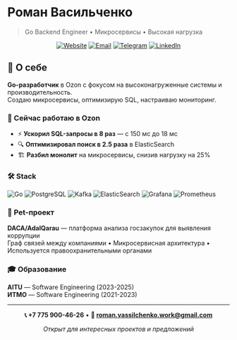 # Роман Васильченко

> Go Backend Engineer • Микросервисы • Высокая нагрузка

<div align="center">

[![Website](https://img.shields.io/badge/Website-romanv.dev-00ADD8?style=for-the-badge&logo=go)](https://romanv.dev)
[![Email](https://img.shields.io/badge/Email-Contact-EA4335?style=for-the-badge&logo=gmail)](mailto:roman.vassilchenko.work@gmail.com)
[![Telegram](https://img.shields.io/badge/Telegram-@Roman__Vassilchenko-26A5E4?style=for-the-badge&logo=telegram)](https://t.me/Roman_Vassilchenko)
[![LinkedIn](https://img.shields.io/badge/LinkedIn-rovassilchenko-0A66C2?style=for-the-badge&logo=linkedin)](https://www.linkedin.com/in/rovassilchenko/)

</div>

## 🎯 О себе

**Go-разработчик** в Ozon с фокусом на высоконагруженные системы и производительность.  
Создаю микросервисы, оптимизирую SQL, настраиваю мониторинг.

### 💼 Сейчас работаю в Ozon

- ⚡ **Ускорил SQL-запросы в 8 раз** — с 150 мс до 18 мс
- 🔍 **Оптимизировал поиск в 2.5 раза** в ElasticSearch
- 🏗️ **Разбил монолит** на микросервисы, снизив нагрузку на 25%

### 🛠️ Stack

![Go](https://img.shields.io/badge/Go-00ADD8?style=for-the-badge&logo=go&logoColor=white)
![PostgreSQL](https://img.shields.io/badge/PostgreSQL-336791?style=for-the-badge&logo=postgresql&logoColor=white)
![Kafka](https://img.shields.io/badge/Kafka-231F20?style=for-the-badge&logo=apache-kafka&logoColor=white)
![ElasticSearch](https://img.shields.io/badge/Elastic-005571?style=for-the-badge&logo=elasticsearch&logoColor=white)
![Grafana](https://img.shields.io/badge/Grafana-F46800?style=for-the-badge&logo=grafana&logoColor=white)
![Prometheus](https://img.shields.io/badge/Prometheus-E6522C?style=for-the-badge&logo=prometheus&logoColor=white)

### 🚀 Pet-проект

**DACA/AdalQarau** — платформа анализа госзакупок для выявления коррупции  
Граф связей между компаниями • Микросервисная архитектура • Используется правоохранительными органами

### 🎓 Образование

**AITU** — Software Engineering (2023-2025)  
**ИТМО** — Software Engineering (2021-2023)

---

<div align="center">

**📞 +7 775 900-46-26** • **📧 <roman.vassilchenko.work@gmail.com>**

*Открыт для интересных проектов и предложений*

</div>
